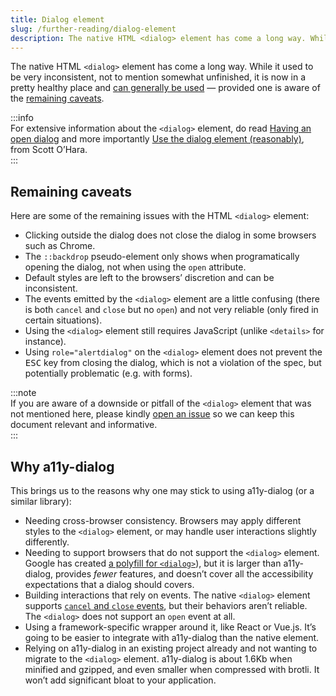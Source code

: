 ```yaml
---
title: Dialog element
slug: /further-reading/dialog-element
description: The native HTML <dialog> element has come a long way. While it used to be very inconsistent, not to mention somewhat unfinished, it is now in a pretty healthy place and can generally be used — provided one is aware of the remaining caveats.
---
```


The native HTML `<dialog>` element has come a long way. While it used to be very inconsistent, not to mention somewhat unfinished, it is now in a pretty healthy place and [can generally be used](https://www.scottohara.me/blog/2023/01/26/use-the-dialog-element.html) — provided one is aware of the [remaining caveats](#remaining-caveats).

:::info  
For extensive information about the `<dialog>` element, do read [Having an open dialog](https://www.scottohara.me/blog/2019/03/05/open-dialog.html) and more importantly [Use the dialog element (reasonably)](https://www.scottohara.me/blog/2023/01/26/use-the-dialog-element.html), from Scott O’Hara.  
:::

## Remaining caveats

Here are some of the remaining issues with the HTML `<dialog>` element:

- Clicking outside the dialog does not close the dialog in some browsers such as Chrome.
- The `::backdrop` pseudo-element only shows when programatically opening the dialog, not when using the `open` attribute.
- Default styles are left to the browsers’ discretion and can be inconsistent.
- The events emitted by the `<dialog>` element are a little confusing (there is both `cancel` and `close` but no `open`) and not very reliable (only fired in certain situations).
- Using the `<dialog>` element still requires JavaScript (unlike `<details>` for instance).
- Using `role="alertdialog"` on the `<dialog>` element does not prevent the <kbd>ESC</kbd> key from closing the dialog, which is not a violation of the spec, but potentially problematic (e.g. with forms).

:::note  
If you are aware of a downside or pitfall of the `<dialog>` element that was not mentioned here, please kindly [open an issue](https://github.com/KittyGiraudel/a11y-dialog/issues) so we can keep this document relevant and informative.  
:::

## Why a11y-dialog

This brings us to the reasons why one may stick to using a11y-dialog (or a similar library):

- Needing cross-browser consistency. Browsers may apply different styles to the `<dialog>` element, or may handle user interactions slightly differently.
- Needing to support browsers that do not support the `<dialog>` element. Google has created [a polyfill for `<dialog>`](https://github.com/GoogleChrome/dialog-polyfill)), but it is larger than a11y-dialog, provides _fewer_ features, and doesn’t cover all the accessibility expectations that a dialog should covers.
- Building interactions that rely on events. The native `<dialog>` element supports [`cancel` and `close` events](https://developer.mozilla.org/en-US/docs/Web/API/HTMLDialogElement#events), but their behaviors aren’t reliable. The `<dialog>` does not support an `open` event at all.
- Using a framework-specific wrapper around it, like React or Vue.js. It’s going to be easier to integrate with a11y-dialog than the native element.
- Relying on a11y-dialog in an existing project already and not wanting to migrate to the `<dialog>` element. a11y-dialog is about 1.6Kb when minified and gzipped, and even smaller when compressed with brotli. It won’t add significant bloat to your application.
